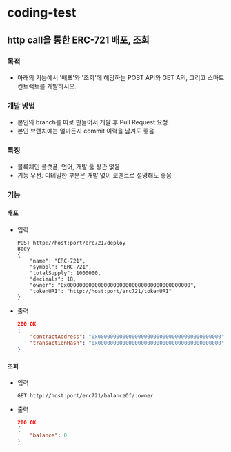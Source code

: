 # coding-test

## http call을 통한 ERC-721 배포, 조회

### 목적

* 아래의 기능에서 '배포'와 '조회'에 해당하는 POST API와 GET API, 그리고 스마트컨트랙트를 개발하시오.

### 개발 방법

* 본인의 branch를 따로 만들어서 개발 후 Pull Request 요청
* 본인 브랜치에는 얼마든지 commit 이력을 남겨도 좋음

### 특징

* 블록체인 플랫폼, 언어, 개발 툴 상관 없음
* 기능 우선. 디테일한 부분은 개발 없이 코멘트로 설명해도 좋음

### 기능

#### 배포

* 입력

    ```http
    POST http://host:port/erc721/deploy
    Body
    {
        "name": "ERC-721",
        "symbol": "ERC-721",
        "totalSupply": 1000000,
        "decimals": 18,
        "owner": "0x0000000000000000000000000000000000000000",
        "tokenURI": "http://host:port/erc721/tokenURI"
    }
    ```
* 출력
    ```json
    200 OK
    {
        "contractAddress": "0x0000000000000000000000000000000000000000",
        "transactionHash": "0x0000000000000000000000000000000000000000"
    }
    ```
#### 조회

* 입력
    ```http
    GET http://host:port/erc721/balanceOf/:owner
    ```
* 출력

    ```json
    200 OK
    {
        "balance": 0 
    }
    ```
